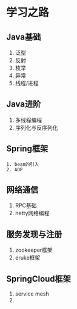 # 学习之路

## Java基础

1. 泛型
2. 反射
3. 枚举
4. 异常
5. 线程/进程

## Java进阶

1. 多线程编程
2. 序列化与反序列化

## Spring框架

	1. bean的引入
 	2. AOP



## 网络通信

1. RPC基础
2. netty网络编程

## 服务发现与注册

1. zookeeper框架
2. eruke框架

## SpringCloud框架

1. service mesh
2. 

















